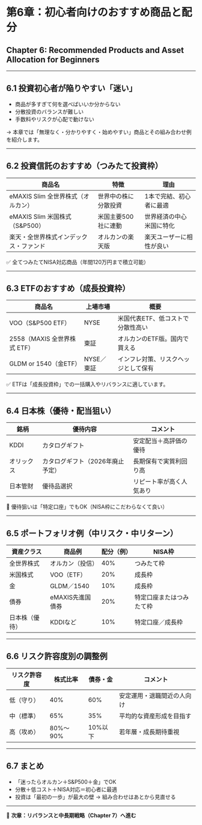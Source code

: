 # 第6章：初心者向けのおすすめ商品と配分  
## Chapter 6: Recommended Products and Asset Allocation for Beginners

---

## 6.1 投資初心者が陥りやすい「迷い」

- 商品が多すぎて何を選べばいいか分からない
- 分散投資のバランスが難しい
- 手数料やリスクが心配で動けない

→ 本章では「無理なく・分かりやすく・始めやすい」商品とその組み合わせ例を紹介します。

---

## 6.2 投資信託のおすすめ（つみたて投資枠）

| 商品名 | 特徴 | 理由 |
|--------|------|------|
| eMAXIS Slim 全世界株式（オルカン） | 世界中の株に分散投資 | 1本で完結、初心者に最適 |
| eMAXIS Slim 米国株式（S&P500） | 米国主要500社に連動 | 世界経済の中心米国に特化 |
| 楽天・全世界株式インデックス・ファンド | オルカンの楽天版 | 楽天ユーザーに相性が良い |

✅ 全てつみたてNISA対応商品（年間120万円まで積立可能）

---

## 6.3 ETFのおすすめ（成長投資枠）

| 商品名 | 上場市場 | 概要 |
|--------|----------|------|
| VOO（S&P500 ETF） | NYSE | 米国代表ETF、低コストで分散性高い |
| 2558（MAXIS 全世界株式 ETF） | 東証 | オルカンのETF版。国内で買える |
| GLDM or 1540（金ETF） | NYSE／東証 | インフレ対策、リスクヘッジとして保有 |

✅ ETFは「成長投資枠」での一括購入やリバランスに適しています。

---

## 6.4 日本株（優待・配当狙い）

| 銘柄 | 優待内容 | コメント |
|------|----------|----------|
| KDDI | カタログギフト | 安定配当＋高評価の優待 |
| オリックス | カタログギフト（2026年廃止予定） | 長期保有で実質利回り高 |
| 日本管財 | 優待品選択 | リピート率が高く人気あり |

📝 優待狙いは「特定口座」でもOK（NISA枠にこだわらなくて良い）

---

## 6.5 ポートフォリオ例（中リスク・中リターン）

| 資産クラス | 商品例 | 配分（例） | NISA枠 |
|------------|--------|------------|--------|
| 全世界株式 | オルカン（投信） | 40% | つみたて枠 |
| 米国株式 | VOO（ETF） | 20% | 成長枠 |
| 金 | GLDM／1540 | 10% | 成長枠 |
| 債券 | eMAXIS先進国債券 | 20% | 特定口座またはつみたて枠 |
| 日本株（優待） | KDDIなど | 10% | 特定口座／成長枠 |

---

## 6.6 リスク許容度別の調整例

| リスク許容度 | 株式比率 | 債券・金 | コメント |
|--------------|----------|----------|----------|
| 低（守り） | 40% | 60% | 安定運用・退職間近の人向け |
| 中（標準） | 65% | 35% | 平均的な資産形成を目指す |
| 高（攻め） | 80%〜90% | 10%以下 | 若年層・成長期待重視 |

---

## 6.7 まとめ

- 「迷ったらオルカン＋S&P500＋金」でOK
- 分散＋低コスト＋NISA対応＝初心者に最適
- 投資は「最初の一歩」が最大の壁 → 組み合わせはあとから見直せる

---

📌 **次章：リバランスと中長期戦略（Chapter 7）へ進む**
